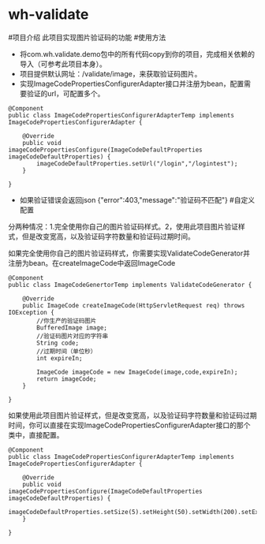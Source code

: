 # wh-validate

#项目介绍
此项目实现图片验证码的功能
#使用方法
- 将com.wh.validate.demo包中的所有代码copy到你的项目，完成相关依赖的导入（可参考此项目本身）。
- 项目提供默认网址：/validate/image，来获取验证码图片。
- 实现ImageCodePropertiesConfigurerAdapter接口并注册为bean，配置需要验证的url，可配置多个。                  
```
@Component
public class ImageCodePropertiesConfigurerAdapterTemp implements ImageCodePropertiesConfigurerAdapter {

	@Override
	public void imageCodePropertiesConfigure(ImageCodeDefaultProperties imageCodeDefaultProperties) {
		imageCodeDefaultProperties.setUrl("/login","/logintest");
	}

}
```
-  如果验证错误会返回json
	{"error":403,"message":"验证码不匹配"}
#自定义配置

 分两种情况：1.完全使用你自己的图片验证码样式。2，使用此项目图片验证样式，但是改变宽高，以及验证码字符数量和验证码过期时间。

如果完全使用你自己的图片验证码样式，你需要实现ValidateCodeGenerator并注册为bean。在createImageCode中返回ImageCode

```
@Component
public class ImageCodeGenertorTemp implements ValidateCodeGenerator {

	@Override
	public ImageCode createImageCode(HttpServletRequest req) throws IOException {
		//你生产的验证码图片
		BufferedImage image;
		//验证码图片对应的字符串
		String code;
		//过期时间（单位秒）
		int expireIn;
		
		ImageCode imageCode = new ImageCode(image,code,expireIn);
		return imageCode;
	}

}
```

如果使用此项目图片验证样式，但是改变宽高，以及验证码字符数量和验证码过期时间，你可以直接在实现ImageCodePropertiesConfigurerAdapter接口的那个类中，直接配置。

```
@Component
public class ImageCodePropertiesConfigurerAdapterTemp implements ImageCodePropertiesConfigurerAdapter {

	@Override
	public void imageCodePropertiesConfigure(ImageCodeDefaultProperties imageCodeDefaultProperties) {
		imageCodeDefaultProperties.setSize(5).setHeight(50).setWidth(200).setExpireIn(60).setUrl("/login","/logintest");
	}

}
```

